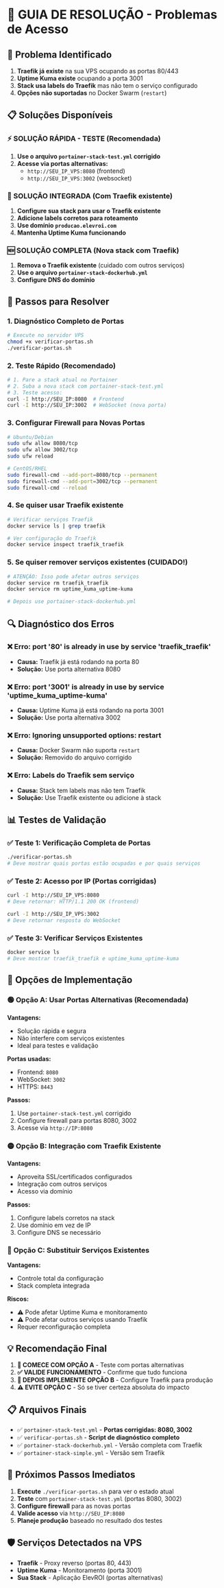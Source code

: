 # 🔧 GUIA DE RESOLUÇÃO - Problemas de Acesso

## 🎯 Problema Identificado
1. **Traefik já existe** na sua VPS ocupando as portas 80/443
2. **Uptime Kuma existe** ocupando a porta 3001
3. **Stack usa labels do Traefik** mas não tem o serviço configurado
4. **Opções não suportadas** no Docker Swarm (`restart`)

## 📋 Soluções Disponíveis

### ⚡ SOLUÇÃO RÁPIDA - TESTE (Recomendada)
1. **Use o arquivo `portainer-stack-test.yml` corrigido**
2. **Acesse via portas alternativas:**
   - `http://SEU_IP_VPS:8080` (frontend)
   - `http://SEU_IP_VPS:3002` (websocket)

### 🔧 SOLUÇÃO INTEGRADA (Com Traefik existente)
1. **Configure sua stack para usar o Traefik existente**
2. **Adicione labels corretos para roteamento**
3. **Use domínio `producao.elevroi.com`**
4. **Mantenha Uptime Kuma funcionando**

### 🆕 SOLUÇÃO COMPLETA (Nova stack com Traefik)
1. **Remova o Traefik existente** (cuidado com outros serviços)
2. **Use o arquivo `portainer-stack-dockerhub.yml`**
3. **Configure DNS do domínio**

## 🚀 Passos para Resolver

### 1. **Diagnóstico Completo de Portas**
```bash
# Execute no servidor VPS
chmod +x verificar-portas.sh
./verificar-portas.sh
```

### 2. **Teste Rápido (Recomendado)**
```bash
# 1. Pare a stack atual no Portainer
# 2. Suba a nova stack com portainer-stack-test.yml
# 3. Teste acesso:
curl -I http://SEU_IP:8080  # Frontend
curl -I http://SEU_IP:3002  # WebSocket (nova porta)
```

### 3. **Configurar Firewall para Novas Portas**
```bash
# Ubuntu/Debian
sudo ufw allow 8080/tcp
sudo ufw allow 3002/tcp
sudo ufw reload

# CentOS/RHEL
sudo firewall-cmd --add-port=8080/tcp --permanent
sudo firewall-cmd --add-port=3002/tcp --permanent
sudo firewall-cmd --reload
```

### 4. **Se quiser usar Traefik existente**
```bash
# Verificar serviços Traefik
docker service ls | grep traefik

# Ver configuração do Traefik
docker service inspect traefik_traefik
```

### 5. **Se quiser remover serviços existentes (CUIDADO!)**
```bash
# ATENÇÃO: Isso pode afetar outros serviços
docker service rm traefik_traefik
docker service rm uptime_kuma_uptime-kuma

# Depois use portainer-stack-dockerhub.yml
```

## 🔍 Diagnóstico dos Erros

### ❌ **Erro: port '80' is already in use by service 'traefik_traefik'**
- **Causa:** Traefik já está rodando na porta 80
- **Solução:** Use porta alternativa 8080

### ❌ **Erro: port '3001' is already in use by service 'uptime_kuma_uptime-kuma'**
- **Causa:** Uptime Kuma já está rodando na porta 3001
- **Solução:** Use porta alternativa 3002

### ❌ **Erro: Ignoring unsupported options: restart**
- **Causa:** Docker Swarm não suporta `restart`
- **Solução:** Removido do arquivo corrigido

### ❌ **Erro: Labels do Traefik sem serviço**
- **Causa:** Stack tem labels mas não tem Traefik
- **Solução:** Use Traefik existente ou adicione à stack

## 📊 Testes de Validação

### ✅ **Teste 1: Verificação Completa de Portas**
```bash
./verificar-portas.sh
# Deve mostrar quais portas estão ocupadas e por quais serviços
```

### ✅ **Teste 2: Acesso por IP (Portas corrigidas)**
```bash
curl -I http://SEU_IP_VPS:8080
# Deve retornar: HTTP/1.1 200 OK (frontend)

curl -I http://SEU_IP_VPS:3002
# Deve retornar resposta do WebSocket
```

### ✅ **Teste 3: Verificar Serviços Existentes**
```bash
docker service ls
# Deve mostrar traefik_traefik e uptime_kuma_uptime-kuma
```

## 🎯 Opções de Implementação

### 🟢 **Opção A: Usar Portas Alternativas (Recomendada)**
**Vantagens:**
- Solução rápida e segura
- Não interfere com serviços existentes
- Ideal para testes e validação

**Portas usadas:**
- Frontend: `8080`
- WebSocket: `3002`
- HTTPS: `8443`

**Passos:**
1. Use `portainer-stack-test.yml` corrigido
2. Configure firewall para portas 8080, 3002
3. Acesse via `http://IP:8080`

### 🟡 **Opção B: Integração com Traefik Existente**
**Vantagens:**
- Aproveita SSL/certificados configurados
- Integração com outros serviços
- Acesso via domínio

**Passos:**
1. Configure labels corretos na stack
2. Use domínio em vez de IP
3. Configure DNS se necessário

### 🔴 **Opção C: Substituir Serviços Existentes**
**Vantagens:**
- Controle total da configuração
- Stack completa integrada

**Riscos:**
- ⚠️ Pode afetar Uptime Kuma e monitoramento
- ⚠️ Pode afetar outros serviços usando Traefik
- Requer reconfiguração completa

## 💡 Recomendação Final

1. **🚀 COMECE COM OPÇÃO A** - Teste com portas alternativas
2. **✅ VALIDE FUNCIONAMENTO** - Confirme que tudo funciona
3. **🔧 DEPOIS IMPLEMENTE OPÇÃO B** - Configure Traefik para produção
4. **⚠️ EVITE OPÇÃO C** - Só se tiver certeza absoluta do impacto

## 📋 Arquivos Finais

- ✅ `portainer-stack-test.yml` - **Portas corrigidas: 8080, 3002**
- ✅ `verificar-portas.sh` - **Script de diagnóstico completo**
- ✅ `portainer-stack-dockerhub.yml` - Versão completa com Traefik
- ✅ `portainer-stack-simple.yml` - Versão sem Traefik

## 🎯 Próximos Passos Imediatos

1. **Execute** `./verificar-portas.sh` para ver o estado atual
2. **Teste** com `portainer-stack-test.yml` (portas 8080, 3002)
3. **Configure firewall** para as novas portas
4. **Valide acesso** via `http://SEU_IP:8080`
5. **Planeje produção** baseado no resultado dos testes

## 🛡️ Serviços Detectados na VPS

- **Traefik** - Proxy reverso (portas 80, 443)
- **Uptime Kuma** - Monitoramento (porta 3001)
- **Sua Stack** - Aplicação ElevROI (portas alternativas) 